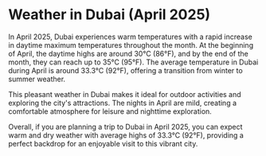 # Weather in Dubai (April 2025)

In April 2025, Dubai experiences warm temperatures with a rapid increase in daytime maximum temperatures throughout the month. At the beginning of April, the daytime highs are around 30°C (86°F), and by the end of the month, they can reach up to 35°C (95°F). The average temperature in Dubai during April is around 33.3°C (92°F), offering a transition from winter to summer weather.

This pleasant weather in Dubai makes it ideal for outdoor activities and exploring the city's attractions. The nights in April are mild, creating a comfortable atmosphere for leisure and nighttime exploration.

Overall, if you are planning a trip to Dubai in April 2025, you can expect warm and dry weather with average highs of 33.3°C (92°F), providing a perfect backdrop for an enjoyable visit to this vibrant city.